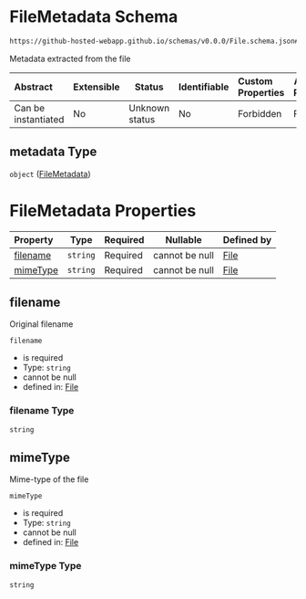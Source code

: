 # FileMetadata Schema

```txt
https://github-hosted-webapp.github.io/schemas/v0.0.0/File.schema.json#/properties/metadata
```

Metadata extracted from the file

| Abstract | Extensible | Status | Identifiable | Custom Properties | Additional Properties | Access Restrictions | Defined In |
| :-- | --- | --- | --- | :-- | --- | --- | --- |
| Can be instantiated | No | Unknown status | No | Forbidden | Forbidden | none | [File.schema.json\*](../File.schema.json "open original schema") |

## metadata Type

`object` ([FileMetadata](file-definitions-filemetadata.md))

# FileMetadata Properties

| Property | Type | Required | Nullable | Defined by |
| :-- | --- | --- | --- | :-- |
| [filename](#filename) | `string` | Required | cannot be null | [File](file-definitions-filemetadata-properties-filename.md "https://github-hosted-webapp.github.io/schemas/v0.0.0/File.schema.json#/definitions/FileMetadata/properties/filename") |
| [mimeType](#mimeType) | `string` | Required | cannot be null | [File](file-definitions-filemetadata-properties-mimetype.md "https://github-hosted-webapp.github.io/schemas/v0.0.0/File.schema.json#/definitions/FileMetadata/properties/mimeType") |

## filename

Original filename

`filename`

-   is required
-   Type: `string`
-   cannot be null
-   defined in: [File](file-definitions-filemetadata-properties-filename.md "https://github-hosted-webapp.github.io/schemas/v0.0.0/File.schema.json#/definitions/FileMetadata/properties/filename")

### filename Type

`string`

## mimeType

Mime-type of the file

`mimeType`

-   is required
-   Type: `string`
-   cannot be null
-   defined in: [File](file-definitions-filemetadata-properties-mimetype.md "https://github-hosted-webapp.github.io/schemas/v0.0.0/File.schema.json#/definitions/FileMetadata/properties/mimeType")

### mimeType Type

`string`
